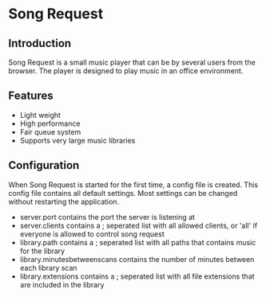 # Song Request

## Introduction

Song Request is a small music player that can be by several users from the browser. The player is designed to play music in an office environment.

## Features

* Light weight
* High performance
* Fair queue system
* Supports very large music libraries

## Configuration

When Song Request is started for the first time, a config file is created. This config file contains all default settings. Most settings can be changed without restarting the application.

* server.port contains the port the server is listening at
* server.clients contains a ; seperated list with all allowed clients, or 'all' if everyone is allowed to control song request
* library.path contains a ; seperated list with all paths that contains music for the library
* library.minutesbetweenscans contains the number of minutes between each library scan
* library.extensions contains a ; seperated list with all file extensions that are included in the library